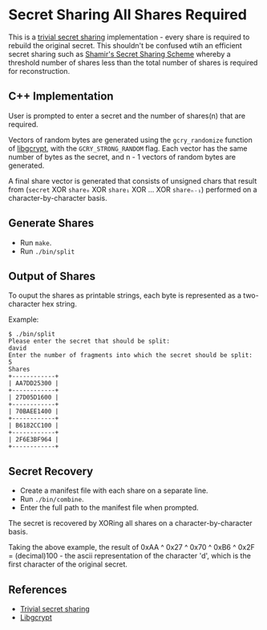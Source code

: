 Secret Sharing All Shares Required
==================================
This is a [trivial secret sharing][2] implementation - every share is required to rebuild the original secret. 
This shouldn't be confused wtih an efficient secret sharing such as [Shamir's Secret Sharing Scheme][3] whereby a threshold number of shares less than the total number of shares is required for reconstruction.

C++ Implementation
------------------
User is prompted to enter a secret and the number of shares(n) that are required.

Vectors of random bytes are generated using the `gcry_randomize` function of [libgcrypt][1], with the `GCRY_STRONG_RANDOM` flag. Each vector has the same number of bytes as the secret, and n - 1 vectors of random bytes are generated.

A final share vector is generated that consists of unsigned chars that result from (`secret` XOR `share₀` XOR `share₁` XOR ... XOR `shareₙ₋₁`) performed on a character-by-character basis.

Generate Shares
---------------
* Run `make`.
* Run `./bin/split`

Output of Shares
----------------
To ouput the shares as printable strings, each byte is represented as a two-character hex string.

Example:

```
$ ./bin/split
Please enter the secret that should be split:
david
Enter the number of fragments into which the secret should be split:
5
Shares
+------------+
| AA7DD25300 |
+------------+
| 27D05D1600 |
+------------+
| 70BAEE1400 |
+------------+
| B6182CC100 |
+------------+
| 2F6E3BF964 |
+------------+
```

Secret Recovery
---------------
* Create a manifest file with each share on a separate line. 
* Run `./bin/combine`.
* Enter the full path to the manifest file when prompted.

The secret is recovered by XORing all shares on a character-by-character basis. 

Taking the above example, the result of 0xAA ^ 0x27 ^ 0x70 ^ 0xB6 ^ 0x2F = (decimal)100 - the ascii representation of the character 'd', which is the first character of the original secret.

References
----------
* [Trivial secret sharing][2]
* [Libgcrypt][1]


[1]: https://www.gnupg.org/related_software/libgcrypt/
[2]: https://en.wikipedia.org/wiki/Secret_sharing#Trivial_secret_sharing
[3]: https://en.wikipedia.org/wiki/Shamir%27s_Secret_Sharing
